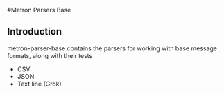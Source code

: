 #Metron Parsers Base

## Introduction

metron-parser-base contains the parsers for working with base message formats, along with their tests

- CSV
- JSON
- Text line (Grok)
